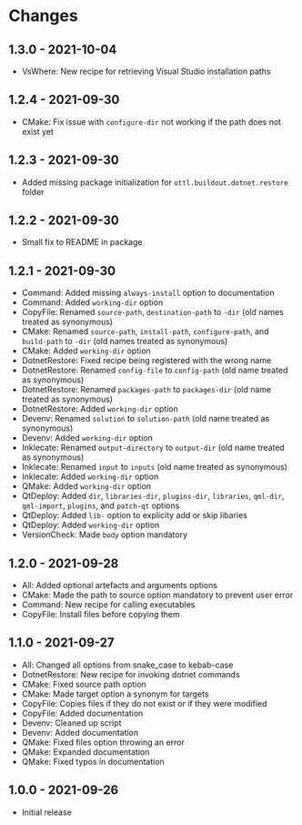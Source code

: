 # Changes

## 1.3.0 - 2021-10-04

* VsWhere: New recipe for retrieving Visual Studio installation paths

## 1.2.4 - 2021-09-30

* CMake: Fix issue with `configure-dir` not working if the path does not exist yet

## 1.2.3 - 2021-09-30

* Added missing package initialization for `uttl.buildout.dotnet.restore` folder

## 1.2.2 - 2021-09-30

* Small fix to README in package

## 1.2.1 - 2021-09-30

* Command: Added missing `always-install` option to documentation
* Command: Added `working-dir` option
* CopyFile: Renamed `source-path`, `destination-path` to `-dir` (old names treated as synonymous)
* CMake: Renamed `source-path`, `install-path`, `configure-path`, and `build-path` to `-dir` (old names treated as synonymous)
* CMake: Added `working-dir` option
* DotnetRestore: Fixed recipe being registered with the wrong name
* DotnetRestore: Renamed `config-file` to `config-path` (old name treated as synonymous)
* DotnetRestore: Renamed `packages-path` to `packages-dir` (old name treated as synonymous)
* DotnetRestore: Added `working-dir` option
* Devenv: Renamed `solution` to `solution-path` (old name treated as synonymous)
* Devenv: Added `working-dir` option
* Inklecate: Renamed `output-directory` to `output-dir` (old name treated as synonymous)
* Inklecate: Renamed `input` to `inputs` (old name treated as synonymous)
* Inklecate: Added `working-dir` option
* QMake: Added `working-dir` option
* QtDeploy: Added `dir`, `libraries-dir`, `plugins-dir`, `libraries`, `qml-dir`, `qml-import`, `plugins`, and `patch-qt` options
* QtDeploy: Added `lib-` option to explicity add or skip libaries
* QtDeploy: Added `working-dir` option
* VersionCheck: Made `body` option mandatory


## 1.2.0 - 2021-09-28

* All: Added optional artefacts and arguments options
* CMake: Made the path to source option mandatory to prevent user error
* Command: New recipe for calling executables
* CopyFile: Install files before copying them

## 1.1.0 - 2021-09-27

* All: Changed all options from snake_case to kebab-case
* DotnetRestore: New recipe for invoking dotnet commands
* CMake: Fixed source path option
* CMake: Made target option a synonym for targets
* CopyFile: Copies files if they do not exist or if they were modified
* CopyFile: Added documentation
* Devenv: Cleaned up script
* Devenv: Added documentation
* QMake: Fixed files option throwing an error
* QMake: Expanded documentation
* QMake: Fixed typos in documentation

## 1.0.0 - 2021-09-26

* Initial release
